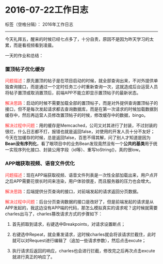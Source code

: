 ﻿# 2016-07-22工作日志

标签（空格分隔）： 2016年工作日志

---

今天礼拜五，醒来的时候已经七点多了，十分自责，原因不是因为昨天学习的太累，而是看视频看到凌晨。

一天的作业和总结：

### 置顶帖子优化缓存

<font color="FF2D2D">问题描述</font>：原先置顶的帖子是在项目启动的时候，就全部查询出来，不对外提供单独查询接口，而是通过一个定时任务三小时重新查询一次，这就造成后台运营人员将帖子置顶或取消置顶后，前端APP不能立即显示置顶帖子的最新状态。

<font color="FF2D2D">解决思路</font>：启动的时候不需要加载全部的置顶帖子，而是对外提供查询置顶帖子的接口，但不是每次发起请求都去查询数据库，而是在第一次请求的时候加载数据到缓存中，然后再运营人员修改置顶帖子的时候，修改缓存中的数据，bingo。

<font color="FF2D2D">解决过程中问题</font>：用的缓存是Memcached，公司又对其进行了封装，不过封装的很烂，什么日志都不打，报错也就是返回false，对使用的开发人员十分不友好；今天在加缓存的时候，总是返回false，百思不得其解，问了别人才知道是因为<b>Bean没有序列化</b>，看了眼项目中的业务Bean发现竟然没有一个<b>公共的基类</b>用于统一实现序列化接口、封装公用字段（id等）、重写toString()，真的很low。

### APP端获取视频、语音文件优化

<font color="FF2D2D">问题描述</font>：现在APP端获取视频、语音文件列表是一次性全部加载出来，用户点开之后APP需要花很长时间来渲染，用户体验很差，而且服务器的压力也会增大。

<font color="FF2D2D">解决思路</font>：后端提供分页查询的接口，对前端发起的请求返回分页数据。

<font color="FF2D2D">解决过程中问题</font>：后台分页查询数据的接口是改好了，但是前端发起的请求是从APP发起的，我这边没有APP端的代码，那怎么模拟真实的请求呢？这时候就需要charles出马了，charles篡改请求方式的步骤如下：

 1. 首先抓取到请求，右键选中Breakpoints，对请求设置断点；

 2. 右键选中Repeat，就会重发请求，这时候charles就会将该请求拦截住，此时就可以对Request进行编辑了（追加一些请求参数），然后点击excute；

 3. 执行请求后返回的响应，charles也会进行拦截，修改完之后再次点击excute就进行真正的响应了。
  
